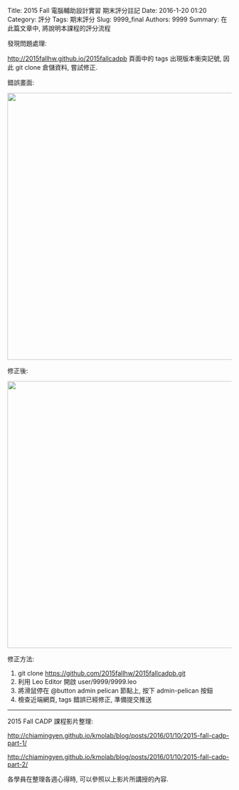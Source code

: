 Title: 2015 Fall 電腦輔助設計實習 期末評分註記
Date: 2016-1-20 01:20
Category: 評分
Tags: 期末評分
Slug: 9999_final
Authors: 9999
Summary: 在此篇文章中, 將說明本課程的評分流程

發現問題處理:

<http://2015fallhw.github.io/2015fallcadpb> 頁面中的 tags 出現版本衝突記號, 因此 git clone 倉儲資料, 嘗試修正.

錯誤畫面:

<img src="https://copy.com/7GDkmDZjIu6q1Jfv" width="600" />

修正後:

<img src="https://copy.com/K6XZ6mHtPnlykFPk" width="600" />

修正方法:

1. git clone https://github.com/2015fallhw/2015fallcadpb.git
2. 利用 Leo Editor 開啟 user/9999/9999.leo
3. 將滑鼠停在 @button admin pelican 節點上, 按下 admin-pelican 按鈕
4. 檢查近端網頁, tags 錯誤已經修正, 準備提交推送

<hr>

2015 Fall CADP 課程影片整理:

<http://chiamingyen.github.io/kmolab/blog/posts/2016/01/10/2015-fall-cadp-part-1/>

<http://chiamingyen.github.io/kmolab/blog/posts/2016/01/10/2015-fall-cadp-part-2/>

各學員在整理各週心得時, 可以參照以上影片所講授的內容.
